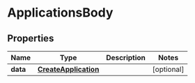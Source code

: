 # ApplicationsBody

## Properties
Name | Type | Description | Notes
------------ | ------------- | ------------- | -------------
**data** | [**CreateApplication**](CreateApplication.md) |  |  [optional]

